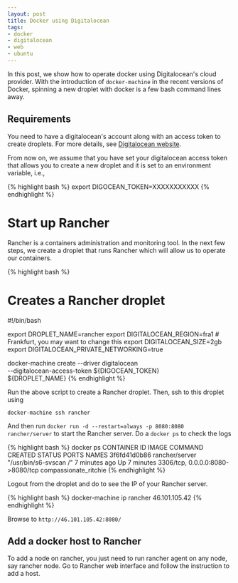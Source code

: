 ```yaml
---
layout: post
title: Docker using Digitalocean
tags:
- docker
- digitalocean
- web
- ubuntu
---
```


In this post, we show how to operate docker using Digitalocean's cloud provider. With the introduction of `docker-machine` in the recent versions of Docker, spinning a new droplet with docker is a few bash command lines away.

## Requirements

You need to have a digitalocean's account along with an access token to create droplets. For more details, see [Digitalocean website](https://cloud.digitalocean.com/login).

From now on, we assume that you have set your digitalocean access token that allows you to create a new droplet and it is set to an environment variable, i.e.,

{% highlight bash %}
export DIGOCEAN_TOKEN=XXXXXXXXXXX
{% endhighlight %}

# Start up Rancher

Rancher is a containers administration and monitoring tool. In the next few steps, we create a droplet that runs Rancher which will allow us to operate our containers.

{% highlight bash %}
# Creates a Rancher droplet
#!/bin/bash

export DROPLET_NAME=rancher
export DIGITALOCEAN_REGION=fra1 # Frankfurt, you may want to change this
export DIGITALOCEAN_SIZE=2gb
export DIGITALOCEAN_PRIVATE_NETWORKING=true

docker-machine create --driver digitalocean \
                      --digitalocean-access-token ${DIGOCEAN_TOKEN} \
                      ${DROPLET_NAME}
{% endhighlight %}

Run the above script to create a Rancher droplet. Then, ssh to this droplet using

```
docker-machine ssh rancher
```

And then run `docker run -d --restart=always -p 8080:8080 rancher/server` to start the Rancher server. Do a `docker ps` to check the logs

{% highlight bash %}
docker ps
CONTAINER ID        IMAGE               COMMAND                  CREATED             STATUS              PORTS                              NAMES
3f6fd41d0b86        rancher/server      "/usr/bin/s6-svscan /"   7 minutes ago       Up 7 minutes        3306/tcp, 0.0.0.0:8080->8080/tcp   compassionate_ritchie
{% endhighlight %}


Logout from the droplet and do to see the IP of your Rancher server.

{% highlight bash %}
docker-machine ip rancher
46.101.105.42
{% endhighlight %}

Browse to `http://46.101.105.42:8080/`

## Add a docker host to Rancher

To add a node on rancher, you just need to run rancher agent on any node, say rancher node. Go to Rancher web interface and follow the instruction to add a host.
